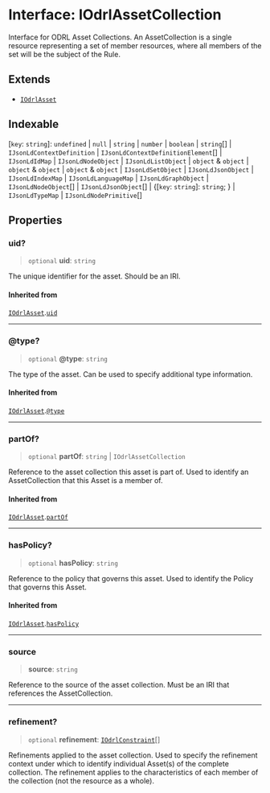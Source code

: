 # Interface: IOdrlAssetCollection

Interface for ODRL Asset Collections.
An AssetCollection is a single resource representing a set of member resources,
where all members of the set will be the subject of the Rule.

## Extends

- [`IOdrlAsset`](IOdrlAsset.md)

## Indexable

\[`key`: `string`\]: `undefined` \| `null` \| `string` \| `number` \| `boolean` \| `string`[] \| `IJsonLdContextDefinition` \| `IJsonLdContextDefinitionElement`[] \| `IJsonLdIdMap` \| `IJsonLdNodeObject` \| `IJsonLdListObject` \| `object` & `object` \| `object` & `object` \| `object` & `object` \| `IJsonLdSetObject` \| `IJsonLdJsonObject` \| `IJsonLdIndexMap` \| `IJsonLdLanguageMap` \| `IJsonLdGraphObject` \| `IJsonLdNodeObject`[] \| `IJsonLdJsonObject`[] \| \{[`key`: `string`]: `string`; \} \| `IJsonLdTypeMap` \| `IJsonLdNodePrimitive`[]

## Properties

### uid?

> `optional` **uid**: `string`

The unique identifier for the asset.
Should be an IRI.

#### Inherited from

[`IOdrlAsset`](IOdrlAsset.md).[`uid`](IOdrlAsset.md#uid)

***

### @type?

> `optional` **@type**: `string`

The type of the asset.
Can be used to specify additional type information.

#### Inherited from

[`IOdrlAsset`](IOdrlAsset.md).[`@type`](IOdrlAsset.md#type)

***

### partOf?

> `optional` **partOf**: `string` \| `IOdrlAssetCollection`

Reference to the asset collection this asset is part of.
Used to identify an AssetCollection that this Asset is a member of.

#### Inherited from

[`IOdrlAsset`](IOdrlAsset.md).[`partOf`](IOdrlAsset.md#partof)

***

### hasPolicy?

> `optional` **hasPolicy**: `string`

Reference to the policy that governs this asset.
Used to identify the Policy that governs this Asset.

#### Inherited from

[`IOdrlAsset`](IOdrlAsset.md).[`hasPolicy`](IOdrlAsset.md#haspolicy)

***

### source

> **source**: `string`

Reference to the source of the asset collection.
Must be an IRI that references the AssetCollection.

***

### refinement?

> `optional` **refinement**: [`IOdrlConstraint`](IOdrlConstraint.md)[]

Refinements applied to the asset collection.
Used to specify the refinement context under which to identify individual Asset(s)
of the complete collection. The refinement applies to the characteristics of each
member of the collection (not the resource as a whole).

